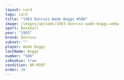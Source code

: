```yaml
---
layout: card
tags: card
title: "1983 Donruss Wade Boggs #586"
image: /images/uploads/1983-donruss-wade-boggs.webp
sport: Baseball
year: "1983"
brand: Donruss
subset: ""
player: Wade Boggs
lastName: Boggs
number: "586"
isRookie: true
condition: NR-MINT
order: 10
---
```

